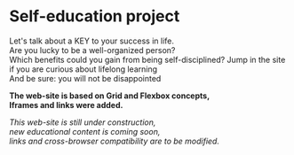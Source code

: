 # Self-education project  
Let's talk about a KEY to your success in life.  
Are you lucky to be a well-organized person?  
Which benefits could you gain from being self-disciplined?
Jump in the site if you are curious about lifelong learning  
And be sure: you will not be disappointed  

**The web-site is based on Grid and Flexbox concepts,  
Iframes and links were added.**


*This web-site is still under construction,  
new educational content is coming soon,  
links and cross-browser compatibility are to be modified.*
